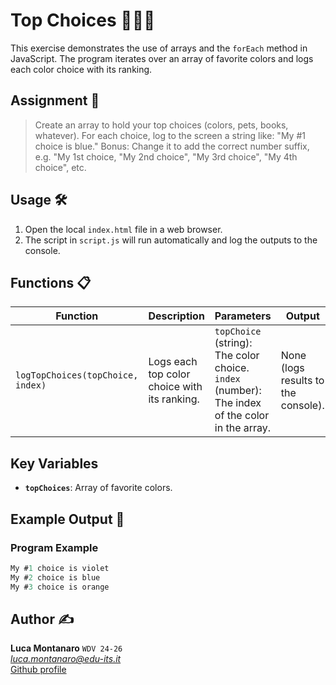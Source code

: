 # Top Choices 🥇🥈🏅

This exercise demonstrates the use of arrays and the `forEach` method in JavaScript. The program iterates over an array of favorite colors and logs each color choice with its ranking.

## Assignment 📝

> Create an array to hold your top choices (colors, pets, books, whatever).
> For each choice, log to the screen a string like: "My #1 choice is blue."
> Bonus: Change it to add the correct number suffix, e.g. "My 1st choice, "My 2nd
> choice", "My 3rd choice", "My 4th choice", etc.

## Usage 🛠️

1. Open the local `index.html` file in a web browser.
2. The script in `script.js` will run automatically and log the outputs to the console.

## Functions 📋

| **Function**                      | **Description**                              | **Parameters**                                                                                      | **Output**                          |
| --------------------------------- | -------------------------------------------- | --------------------------------------------------------------------------------------------------- | ----------------------------------- |
| `logTopChoices(topChoice, index)` | Logs each top color choice with its ranking. | `topChoice` (string): The color choice. <br> `index` (number): The index of the color in the array. | None (logs results to the console). |

## Key Variables

- **`topChoices`**: Array of favorite colors.

## Example Output 📜

### Program Example

```javascript
My #1 choice is violet
My #2 choice is blue
My #3 choice is orange
```

## Author ✍️

**Luca Montanaro** `WDV 24-26`  
*luca.montanaro@edu-its.it*  
[Github profile](https://github.com/LucaM0nt)
